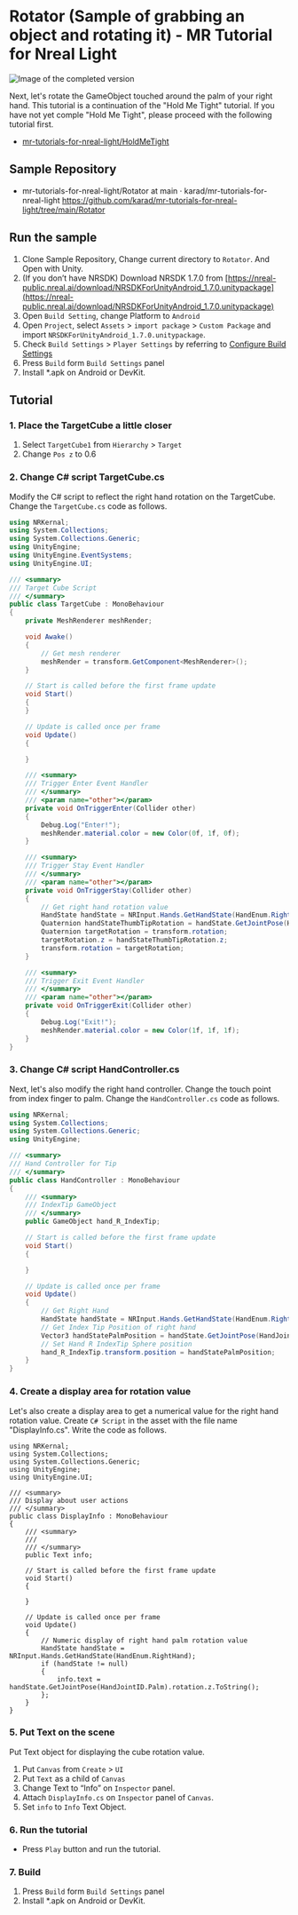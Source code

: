 # Rotator (Sample of grabbing an object and rotating it) - MR Tutorial for Nreal Light

![Image of the completed version](Assets/Rotator.png)

Next, let's rotate the GameObject touched around the palm of your right hand. This tutorial is a continuation of the "Hold Me Tight" tutorial. If you have not yet comple "Hold Me Tight", please proceed with the following tutorial first.

- [mr-tutorials-for-nreal-light/HoldMeTight](https://github.com/karad/mr-tutorials-for-nreal-light/tree/main/HoldMeTight)

## Sample Repository

- mr-tutorials-for-nreal-light/Rotator at main · karad/mr-tutorials-for-nreal-light https://github.com/karad/mr-tutorials-for-nreal-light/tree/main/Rotator

## Run the sample

1. Clone Sample Repository, Change current directory to `Rotator`. And Open with Unity.
2. (If you don’t have NRSDK) Download NRSDK 1.7.0 from [https://nreal-public.nreal.ai/download/NRSDKForUnityAndroid_1.7.0.unitypackage](https://nreal-public.nreal.ai/download/NRSDKForUnityAndroid_1.7.0.unitypackage)
3. Open `Build Setting`, change Platform to `Android`
4. Open `Project`, select `Assets` > `import package` > `Custom Package` and import `NRSDKForUnityAndroid_1.7.0.unitypackage`.
5. Check `Build Settings` > `Player Settings` by referring to [Configure Build Settings](https://nreal.gitbook.io/nrsdk-documentation/discover/quickstart-for-android#configure-build-settings)
6. Press `Build` form `Build Settings` panel
7. Install *.apk on Android or DevKit.

## Tutorial

### 1. Place the TargetCube a little closer

1. Select `TargetCube1` from `Hierarchy` > `Target` 
2. Change `Pos z` to 0.6

### 2. Change C# script TargetCube.cs

Modify the C# script to reflect the right hand rotation on the TargetCube. Change the `TargetCube.cs` code as follows.

```csharp
using NRKernal;
using System.Collections;
using System.Collections.Generic;
using UnityEngine;
using UnityEngine.EventSystems;
using UnityEngine.UI;

/// <summary>
/// Target Cube Script
/// </summary>
public class TargetCube : MonoBehaviour
{
    private MeshRenderer meshRender;

    void Awake()
    {
        // Get mesh renderer
        meshRender = transform.GetComponent<MeshRenderer>();
    }

    // Start is called before the first frame update
    void Start()
    {
    }

    // Update is called once per frame
    void Update()
    {

    }

    /// <summary>
    /// Trigger Enter Event Handler
    /// </summary>
    /// <param name="other"></param>
    private void OnTriggerEnter(Collider other)
    {
        Debug.Log("Enter!");
        meshRender.material.color = new Color(0f, 1f, 0f);
    }

    /// <summary>
    /// Trigger Stay Event Handler
    /// </summary>
    /// <param name="other"></param>
    private void OnTriggerStay(Collider other)
    {
        // Get right hand rotation value
        HandState handState = NRInput.Hands.GetHandState(HandEnum.RightHand);
        Quaternion handStateThumbTipRotation = handState.GetJointPose(HandJointID.Palm).rotation;
        Quaternion targetRotation = transform.rotation;
        targetRotation.z = handStateThumbTipRotation.z;
        transform.rotation = targetRotation;
    }

    /// <summary>
    /// Trigger Exit Event Handler
    /// </summary>
    /// <param name="other"></param>
    private void OnTriggerExit(Collider other)
    {
        Debug.Log("Exit!");
        meshRender.material.color = new Color(1f, 1f, 1f);
    }
}
```

### 3. Change C# script HandController.cs

Next, let's also modify the right hand controller. Change the touch point from index finger to palm. Change the `HandController.cs` code as follows.

```csharp
using NRKernal;
using System.Collections;
using System.Collections.Generic;
using UnityEngine;

/// <summary>
/// Hand Controller for Tip
/// </summary>
public class HandController : MonoBehaviour
{
    /// <summary>
    /// IndexTip GameObject
    /// </summary>
    public GameObject hand_R_IndexTip;

    // Start is called before the first frame update
    void Start()
    {

    }

    // Update is called once per frame
    void Update()
    {
        // Get Right Hand
        HandState handState = NRInput.Hands.GetHandState(HandEnum.RightHand);
        // Get Index Tip Position of right hand
        Vector3 handStatePalmPosition = handState.GetJointPose(HandJointID.Palm).position;
        // Set Hand R IndexTip Sphere position
        hand_R_IndexTip.transform.position = handStatePalmPosition;
    }
}
```

### 4. Create a display area for rotation value

Let's also create a display area to get a numerical value for the right hand rotation value. Create `C# Script` in the asset with the file name "DisplayInfo.cs". Write the code as follows.

```
using NRKernal;
using System.Collections;
using System.Collections.Generic;
using UnityEngine;
using UnityEngine.UI;

/// <summary>
/// Display about user actions
/// </summary>
public class DisplayInfo : MonoBehaviour
{
    /// <summary>
    /// 
    /// </summary>
    public Text info;

    // Start is called before the first frame update
    void Start()
    {
        
    }

    // Update is called once per frame
    void Update()
    {
        // Numeric display of right hand palm rotation value
        HandState handState = NRInput.Hands.GetHandState(HandEnum.RightHand);
        if (handState != null)
        {
            info.text = handState.GetJointPose(HandJointID.Palm).rotation.z.ToString();
        };
    }
}
```

### 5. Put Text on the scene

Put Text object for displaying the cube rotation value.

1. Put `Canvas` from `Create` > `UI`
2. Put `Text` as a child of `Canvas`
3. Change Text to “Info” on `Inspector` panel.
4. Attach `DisplayInfo.cs` on `Inspector` panel of `Canvas`.
5. Set `info` to `Info` Text Object.

### 6. Run the tutorial

- Press `Play` button and run the tutorial.

### 7. Build

1. Press `Build` form `Build Settings` panel
2. Install *.apk on Android or DevKit.

